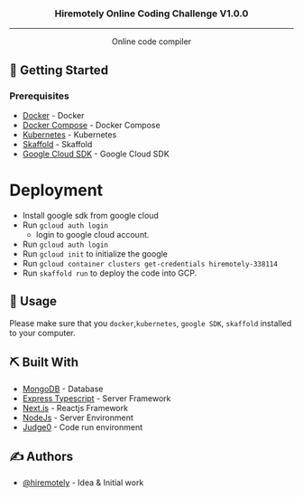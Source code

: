 <h3 align="center">Hiremotely Online Coding Challenge V1.0.0</h3>

---

<p align="center"> Online code compiler
    <br> 
</p>
 
 ## 🏁 Getting Started <a name = "getting_started"></a>

### Prerequisites

- [Docker](https://www.docker.com/) - Docker
- [Docker Compose](https://docs.docker.com/compose) - Docker Compose
- [Kubernetes](https://kubernetes.io/) - Kubernetes
- [Skaffold](https://skaffold.dev/) - Skaffold
- [Google Cloud SDK](https://cloud.google.com/sdk) - Google Cloud SDK

# Deployment
- Install google sdk from google cloud
- Run `gcloud auth login`
  - login to google cloud account.
- Run `gcloud auth login`
- Run `gcloud init` to initialize the google
- Run `gcloud container clusters get-credentials hiremotely-338114`
- Run `skaffold run` to deploy the code into GCP.

## 🎈 Usage <a name="usage"></a>

Please make sure that you `docker`,`kubernetes`, `google SDK`, `skaffold` installed to your computer. 

## ⛏️ Built With <a name = "tech_stack"></a>

- [MongoDB](https://www.mongodb.com/) - Database
- [Express Typescript](https://expressjs.com/) - Server Framework
- [Next.js](https://nextjs.org/) - Reactjs Framework
- [NodeJs](https://nodejs.org/en/) - Server Environment
- [Judge0](https://judge0.com/) - Code run environment

## ✍️ Authors <a name = "authors"></a>

- [@hiremotely](https://www.hiremotely.com) - Idea & Initial work
